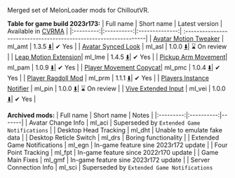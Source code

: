 Merged set of MelonLoader mods for ChilloutVR.

**Table for game build 2023r173:**
| Full name | Short name | Latest version | Available in [CVRMA](https://github.com/knah/CVRMelonAssistant) |
|:---------:|:----------:|:--------------:| :----------------------------------------------------------------|
| [Avatar Motion Tweaker](/ml_amt/README.md) | ml_amt | 1.3.5 [:arrow_down:](../../releases/latest/download/ml_amt.dll)| ✔ Yes |
| [Avatar Synced Look](/ml_asl/README.md) | ml_asl | 1.0.0 [:arrow_down:](../../releases/latest/download/ml_asl.dll)| :hourglass: On review |
| [Leap Motion Extension](/ml_lme/README.md)| ml_lme | 1.4.5 [:arrow_down:](../../releases/latest/download/ml_lme.dll)| ✔ Yes |
| [Pickup Arm Movement](/ml_pam/README.md)| ml_pam | 1.0.9 [:arrow_down:](../../releases/latest/download/ml_pam.dll)| ✔ Yes |
| [Player Movement Copycat](/ml_pmc/README.md)| ml_pmc | 1.0.4 [:arrow_down:](../../releases/latest/download/ml_pmc.dll)| ✔ Yes |
| [Player Ragdoll Mod](/ml_prm/README.md) | ml_prm | 1.1.1 [:arrow_down:](../../releases/latest/download/ml_prm.dll)| ✔ Yes |
| [Players Instance Notifier](/ml_pin/README.md) | ml_pin | 1.0.0 [:arrow_down:](../../releases/latest/download/ml_ml_pin.dll)| :hourglass: On review |
| [Vive Extended Input](/ml_vei/README.md) | ml_vei | 1.0.0 [:arrow_down:](../../releases/latest/download/ml_vei.dll)| ✔ Yes |

**Archived mods:**
| Full name | Short name | Notes |
|:---------:|:----------:|-------|
| Avatar Change Info | ml_aci | Superseded by `Extended Game Notifications` |
| Desktop Head Tracking | ml_dht | Unable to emulate fake data |
| Desktop Reticle Switch | ml_drs | Boring functionality |
| Extended Game Notifications | ml_egn | In-game feature sine 2023r172 update |
| Four Point Tracking | ml_fpt | In-game feature since 2022r170 update |
| Game Main Fixes | ml_gmf | In-game feature sine 2023r172 update |
| Server Connection Info | ml_sci | Superseded by `Extended Game Notifications`
